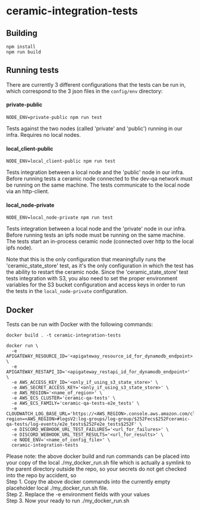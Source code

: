# ceramic-integration-tests

## Building

```
npm install
npm run build
```

## Running tests

There are currently 3 different configurations that the tests can be run in, which correspond to the 3 json files in the `config/env` directory:

#### private-public

`NODE_ENV=private-public npm run test`

Tests against the two nodes (called 'private' and 'public') running in our infra.  Requires no local nodes.

#### local_client-public

`NODE_ENV=local_client-public npm run test`

Tests integration between a local node and the 'public' node in our infra.
Before running tests a ceramic node connected to the dev-qa network
must be running on the same machine. The tests communicate to the local node via an http-client.

#### local_node-private

`NODE_ENV=local_node-private npm run test`

Tests integration between a local node and the 'private' node in our infra.
Before running tests an ipfs node must be running on the same machine.
The tests start an in-process ceramic node (connected over http to the local ipfs node).

Note that this is the only configuration that meaningfully runs the 'ceramic_state_store' test,
as it's the only configuration in which the test has the ability to restart the ceramic node.
Since the 'ceramic_state_store' test tests integration with S3, you also need to set the proper
environment variables for the S3 bucket configuration and access keys in order to run the
tests in the `local_node-private` configuration.

## Docker

Tests can be run with Docker with the following commands:

```
docker build . -t ceramic-integration-tests
```

```
docker run \
  -e APIGATEWAY_RESOURCE_ID='<apigateway_resource_id_for_dynamodb_endpoint>' \
  -e APIGATEWAY_RESTAPI_ID='<apigateway_restapi_id_for_dynamodb_endpoint>' \
  -e AWS_ACCESS_KEY_ID='<only_if_using_s3_state_store>' \
  -e AWS_SECRET_ACCESS_KEY='<only_if_using_s3_state_store>' \
  -e AWS_REGION='<name_of_region>' \
  -e AWS_ECS_CLUSTER='ceramic-qa-tests' \
  -e AWS_ECS_FAMILY='ceramic-qa-tests-e2e_tests' \
  -e CLOUDWATCH_LOG_BASE_URL='https://<AWS_REGION>.console.aws.amazon.com/cloudwatch/home?region=<AWS_REGION>#logsV2:log-groups/log-group/$252Fecs$252Fceramic-qa-tests/log-events/e2e_tests$252Fe2e_tests$252F' \
  -e DISCORD_WEBHOOK_URL_TEST_FAILURES='<url_for_failures>' \
  -e DISCORD_WEBHOOK_URL_TEST_RESULTS='<url_for_results>' \
  -e NODE_ENV='<name_of_config_file>' \
  ceramic-integration-tests
```

Please note: the above docker build and run commands can be placed into your copy of the local ./my_docker_run.sh file which is actually a symlink to the parent directory outside the repo, so your secrets do not get checked into the repo by accident, so   
Step 1. Copy the above docker commands into the currently empty placeholder local ./my_docker_run.sh file.   
Step 2. Replace the -e environment fields with your values   
Step 3. Now your ready to run ./my_docker_run.sh   

